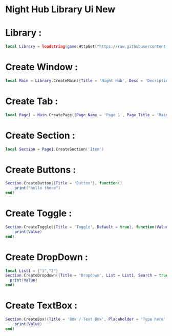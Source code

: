 # Night Hub Library Ui New

# Library :
```lua
local Library = loadstring(game:HttpGet("https://raw.githubusercontent.com/SourceFullNightHub/ewihwg/main/skidhubtaotaodamchet"))()
```

# Create Window :
```lua
local Main = Library.CreateMain({Title = 'Night Hub', Desc = 'Decription'})
```

# Create Tab :
```lua
local Page1 = Main.CreatePage({Page_Name = 'Page 1', Page_Title = 'Main Tab'})
```

# Create Section :
```lua
local Section = Page1.CreateSection('Item')
```

# Create Buttons :
```lua
Section.CreateButton({Title = 'Button'}, function()
    print("hello there")
end)
```

# Create Toggle :
```lua
Section.CreateToggle({Title = 'Toggle', Default = true}, function(Value)
    print(Value)
end)
```

# Create DropDown :
```lua
local List1 = {"1","2"}
Section.CreateDropdown({Title = 'Dropdown', List = List1, Search = true, Selected = true}, function(Value)
  print(Value)
end) 
```

# Create TextBox :
```lua
Section.CreateBox({Title = 'Box / Text Box', Placeholder = 'Type here', Number_Only = true}, function(Value)
    print(Value)
end)
```
